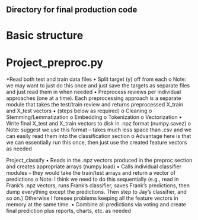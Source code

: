 ## Directory for final production code

# Basic structure

# Project_preproc.py
*Read both test and train data files
•	Split target (y) off from each
o	Note: we may want to just do this once and just save the targets as separate files and just read them in when needed
•	Preprocess reviews per individual approaches (one at a time).  Each preprocessing approach is a separate module that takes the test/train review and returns preprocessed X_train and X_test vectors
•	(steps below as required)
o	Cleaning
o	Stemming/Lemmatization
o	Embedding
o	Tokenization
o	Vectorization
•	Write final X_test and X_train vectors to disk in .npz format (numpy.savez) 
o	Note: suggest we use this format – takes much less space than .csv and we can easily read them into the classification section
o	Advantage here is that we can essentially run this once, then just use the created feature vectors as needed

Project_classify
•	Reads in the .npz vectors produced in the preproc section and creates appropriate arrays (numpy.load)
•	Calls individual classifier modules – they would take the train/test arrays and return a vector of predictions
o	Note: I think we need to do this sequentially (e.g., read in Frank’s .npz vectors, runs Frank’s classifier, saves Frank’s predictions, then dump everything except the predictions.  Then step to Jay’s classifier, and so on.)  Otherwise I foresee problems keeping all the feature vectors in memory at the same time. 
•	Combine all predictions via voting and create final prediction plus reports, charts, etc. as needed
